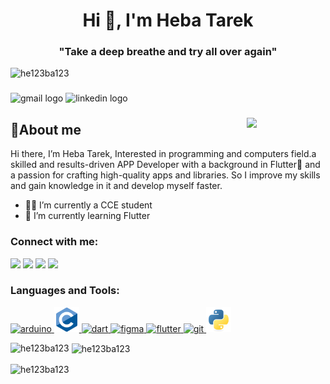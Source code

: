 <h1 align="center">Hi 👋, I'm Heba Tarek</h1>
<h3 align="center">"Take a deep breathe and try all over again"</h3>
<p align="left"> <img src="https://komarev.com/ghpvc/?username=he123ba123&label=Profile%20views&color=0e75b6&style=flat" alt="he123ba123" /> </p>

###
<div align="left">
  <img src="https://img.shields.io/static/v1?message=Gmail&logo=gmail&label=&color=D14836&logoColor=white&labelColor=&style=for-the-badge" height="35" alt="gmail logo"  />
  <img src="https://img.shields.io/static/v1?message=LinkedIn&logo=linkedin&label=&color=0077B5&logoColor=white&labelColor=&style=for-the-badge" height="35" alt="linkedin logo"  />
</div>

###


  ###
<img src="https://github.com/mohamedabusrea/mohamedabusrea/blob/master/profile-img.png" align="right" width="25%"/>



  ###
  

## 🌠About me
Hi there, I’m Heba Tarek, Interested in programming and computers field.a skilled and results-driven APP Developer with a background in Flutter📱 and a passion for crafting high-quality apps and libraries. So I improve my skills and gain knowledge in it and develop myself faster.

- 👨‍💻 I’m currently a CCE student 
- 🌱 I’m currently learning Flutter

<h3 align="left">Connect with me:</h3>

<p align="center">

<a href="http://www.linkedin.com/in/heba-tarek-cce"><img src="https://img.shields.io/badge/ -@Heba Tarek-0077B5?style=flat&logo=Linkedin&logoColor=white"/></a>
<a href="hebatarekg@gmail.com"><img src="https://img.shields.io/badge/-@Heba Tarek-D14836?style=flat&logo=Gmail&logoColor=white"/></a>
<a href="https://www.instagram.com/hebatarek846/"><img src="https://img.shields.io/badge/-@Heba Tarek_-E4405F?style=flat&logo=Instagram&logoColor=white"/></a>
<a href="https://www.facebook.com/profile.php?id=100085921645606)"><img src="https://img.shields.io/badge/-@Heba Tarek-1877F2?style=flat&logo=Facebook&logoColor=white"/></a>

</p>

<h3 align="left">Languages and Tools:</h3>
<p align="left"> <a href="https://www.arduino.cc/" target="_blank" rel="noreferrer"> <img src="https://cdn.worldvectorlogo.com/logos/arduino-1.svg" alt="arduino" width="40" height="40"/> </a> <a href="https://www.cprogramming.com/" target="_blank" rel="noreferrer"> <img src="https://raw.githubusercontent.com/devicons/devicon/master/icons/c/c-original.svg" alt="c" width="40" height="40"/> </a> <a href="https://dart.dev" target="_blank" rel="noreferrer"> <img src="https://www.vectorlogo.zone/logos/dartlang/dartlang-icon.svg" alt="dart" width="40" height="40"/> </a> <a href="https://www.figma.com/" target="_blank" rel="noreferrer"> <img src="https://www.vectorlogo.zone/logos/figma/figma-icon.svg" alt="figma" width="40" height="40"/> </a> <a href="https://flutter.dev" target="_blank" rel="noreferrer"> <img src="https://www.vectorlogo.zone/logos/flutterio/flutterio-icon.svg" alt="flutter" width="40" height="40"/> </a> <a href="https://git-scm.com/" target="_blank" rel="noreferrer"> <img src="https://www.vectorlogo.zone/logos/git-scm/git-scm-icon.svg" alt="git" width="40" height="40"/> </a> <a href="https://www.python.org" target="_blank" rel="noreferrer"> <img src="https://raw.githubusercontent.com/devicons/devicon/master/icons/python/python-original.svg" alt="python" width="40" height="40"/> </a> </p>

<p><img align="left" src="https://github-readme-stats.vercel.app/api/top-langs?username=he123ba123&show_icons=true&locale=en&layout=compact" alt="he123ba123" /></p>

<p>&nbsp;<img align="center" src="https://github-readme-stats.vercel.app/api?username=he123ba123&show_icons=true&locale=en" alt="he123ba123" /></p>

<p><img align="center" src="https://github-readme-streak-stats.herokuapp.com/?user=he123ba123&" alt="he123ba123" /></p>


